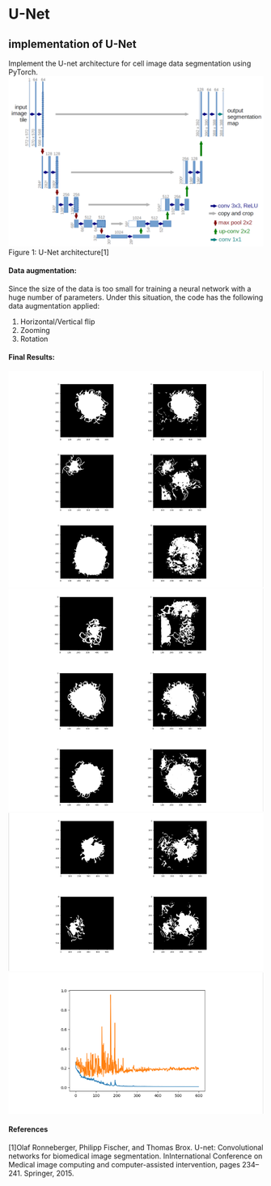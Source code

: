 # U-Net
## implementation of U-Net
Implement the U-net architecture for cell image data segmentation using PyTorch.
![](./img/UNet_arch.png)
Figure 1: U-Net architecture[1]

#### Data augmentation:
Since the size of the data is too small for training a neural network with a huge number of
parameters. Under this situation, the code has the following data augmentation applied:
1. Horizontal/Vertical flip
2. Zooming
3. Rotation

#### Final Results:
![](./img/1.png)
![](./img/2.png)
![](./img/3.png)
![](./img/4.png)

#### References
[1]Olaf Ronneberger, Philipp Fischer, and Thomas Brox. U-net: Convolutional networks for
biomedical image segmentation. InInternational Conference on Medical image computing and
computer-assisted intervention, pages 234–241. Springer, 2015.
